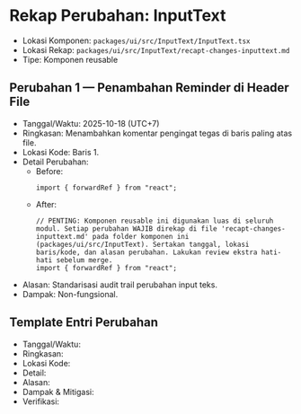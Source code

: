 # Rekap Perubahan: InputText

- Lokasi Komponen: `packages/ui/src/InputText/InputText.tsx`
- Lokasi Rekap: `packages/ui/src/InputText/recapt-changes-inputtext.md`
- Tipe: Komponen reusable

## Perubahan 1 — Penambahan Reminder di Header File
- Tanggal/Waktu: 2025-10-18 (UTC+7)
- Ringkasan: Menambahkan komentar pengingat tegas di baris paling atas file.
- Lokasi Kode: Baris 1.
- Detail Perubahan:
  - Before:
    ```tsx
    import { forwardRef } from "react";
    ```
  - After:
    ```tsx
    // PENTING: Komponen reusable ini digunakan luas di seluruh modul. Setiap perubahan WAJIB direkap di file 'recapt-changes-inputtext.md' pada folder komponen ini (packages/ui/src/InputText). Sertakan tanggal, lokasi baris/kode, dan alasan perubahan. Lakukan review ekstra hati-hati sebelum merge.
    import { forwardRef } from "react";
    ```
- Alasan: Standarisasi audit trail perubahan input teks.
- Dampak: Non-fungsional.

## Template Entri Perubahan
- Tanggal/Waktu:
- Ringkasan:
- Lokasi Kode:
- Detail:
- Alasan:
- Dampak & Mitigasi:
- Verifikasi: